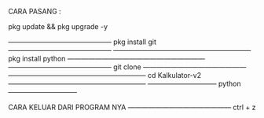 CARA PASANG :




pkg update && pkg upgrade -y


———————————————
pkg install git
———————————————
————————————————————
pkg install python
————————————————————
———————————————
git clone
———————————————
————————————————————
cd Kalkulator-v2
————————————————————
——————————
python
——————————


CARA KELUAR DARI PROGRAM NYA
———————————————
ctrl + z
